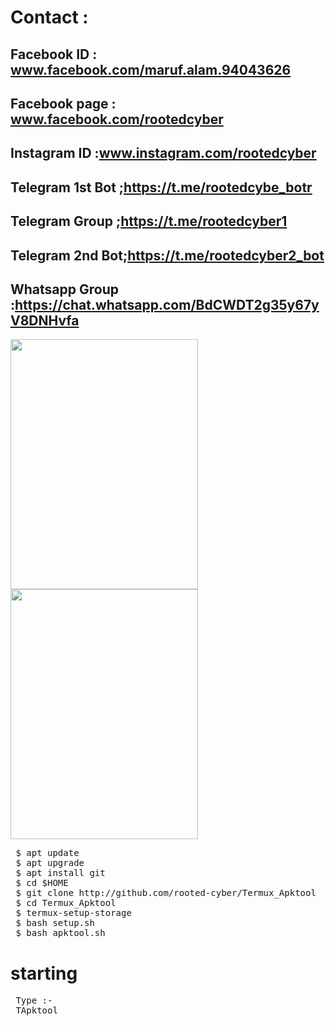  # Contact :
 
 ## Facebook ID : <b>www.facebook.com/maruf.alam.94043626</b>
 
 ## Facebook page : <b>www.facebook.com/rootedcyber</b>
 
 ## Instagram ID :<b>www.instagram.com/rootedcyber</b>

 ## Telegram 1st Bot ;<b>https://t.me/rootedcybe_botr</b>
 
 ## Telegram Group ;<b>https://t.me/rootedcyber1</b>
 
 ## Telegram 2nd Bot;<b>https://t.me/rootedcyber2_bot</b>
 
 ## Whatsapp Group :<b>https://chat.whatsapp.com/BdCWDT2g35y67yV8DNHvfa</b>
 
 

<img src="https://github.com/rooted-cyber/fontb-install/raw/master/a1.png" style="width:300px;height:400px;">
<img src="https://github.com/rooted-cyber/font-ijnstall/raw/master/a2.png" style="width:300px;height:400px;">

<pre>
 $ apt update
 $ apt upgrade
 $ apt install git
 $ cd $HOME
 $ git clone http://github.com/rooted-cyber/Termux_Apktool
 $ cd Termux_Apktool
 $ termux-setup-storage
 $ bash setup.sh 
 $ bash apktool.sh</pre>

 
 
 # starting
 
 <pre> Type :-
 TApktool
 </pre>

  

